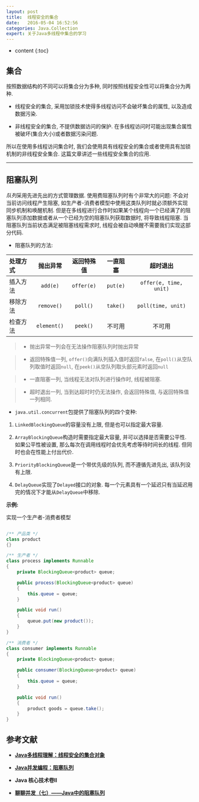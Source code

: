 ```yaml
---
layout: post
title:  线程安全的集合
date:   2016-05-04 16:52:56
categories: Java.Collection
expert: 关于Java多线程中集合的学习
---
```


* content
{:toc}

## 集合

按照数据结构的不同可以将集合分为多种, 同时按照线程安全性可以将集合分为两种.   

* 线程安全的集合, 采用加锁技术使得多线程访问不会破坏集合的属性, 以及造成数据污染.   

* 非线程安全的集合, 不提供数据访问的保护. 在多线程访问时可能出现集合属性被破坏(集合大小)或者数据污染问题.   

所以在使用多线程访问集合时, 我们会使用具有线程安全的集合或者使用具有加锁机制的非线程安全集合. 这篇文章讲述一些线程安全集合的应用.   

---

## 阻塞队列

*队列*采用先进先出的方式管理数据. 使用费阻塞队列时有个非常大的问题: 不会对当前访问线程产生阻塞, 如生产者-消费者模型中使用这类队列时就必须额外实现同步机制和唤醒机制. 但是在多线程进行合作时如果某个线程向一个已经满了的阻塞队列添加数据或者从一个已经为空的阻塞队列获取数据时, 将导致线程阻塞. 当阻塞队列当前状态满足被阻塞线程需求时, 线程会被自动唤醒不需要我们实现这部分代码.   

* 阻塞队列的方法:   

| 处理方式	| 抛出异常	| 返回特殊值	| 一直阻塞	| 超时退出	|    
| :------ | :----: | :--------: | :-----: | :------: |    
| 插入方法	| `add(e)`	| `offer(e)`	| `put(e)`	| `offer(e, time, unit)`	|   
| 移除方法	| `remove()`	| `poll()`	| `take()`	| `poll(time, unit)`	|   
| 检查方法	| `element()`	| `peek()`	| 不可用	| 不可用	|   

> * 抛出异常一列会在无法操作阻塞队列时抛出异常   

> * 返回特殊值一列, `offer()`向满队列插入值时返回`false`, 在`poll()`从空队列取值时返回`null`, 在`peek()`从空队列取头部元素时返回`null`   

> * 一直阻塞一列, 当线程无法对队列进行操作时, 线程被阻塞.   

> * 超时退出一列, 当到达超时时仍无法操作, 会返回特殊值, 与返回特殊值一列相同.   

* `java.util.concurrent`包提供了阻塞队列的四个变种:   

1. `LinkedBlockingQueue`的容量没有上限, 但是也可以指定最大容量.   

2. `ArrayBlockingQueue`构造时需要指定最大容量, 并可以选择是否需要公平性. 如果公平性被设置, 那么每次在调用线程时会优先考虑等待时间长的线程. 但同时也会在性能上付出代价.   

3. `PriorityBlockingQueue`是一个带优先级的队列, 而不遵循先进先出, 该队列没有上限.    

4. `DelayQueue`实现了`Delayed`接口的对象. 每一个元素具有一个延迟只有当延迟用完的情况下才能从`DelayQueue`中移除.

**示例:**   

实现一个生产者-消费者模型   

```java

/** 产品类 */
class product
{}

/** 生产者 */
class process implements Runnable
{
	private BlockingQueue<product> queue;

	public process(BlockingQueue<product> queue)
	{
		this.queue = queue;
	}

	public void run()
	{
		queue.put(new product());
	}
}

/** 消费者 */
class consumer implements Runnable
{
	private BlockingQueue<product> queue;

	public consumer(BlockingQueue<product> queue)
	{
		this.queue = queue;
	}

	public void run()
	{
		product goods = queue.take();
	}
}

```

## 参考文献

* **[Java多线程理解：线程安全的集合对象](http://www.jianshu.com/p/eccb5f350c12)**   

* **[Java并发编程：阻塞队列](http://www.cnblogs.com/dolphin0520/p/3932906.html)**    

* **Java 核心技术卷II**   

* **[聊聊并发（七）——Java中的阻塞队列](http://www.infoq.com/cn/articles/java-blocking-queue)**
